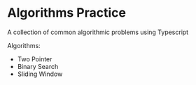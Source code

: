 # Algorithms Practice
A collection of common algorithmic problems using Typescript

Algorithms:
- Two Pointer
- Binary Search
- Sliding Window
